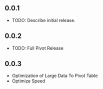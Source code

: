 ## 0.0.1

- TODO: Describe initial release.

## 0.0.2

- TODO: Full Pivot Release

## 0.0.3

- Optimization of Large Data To Pivot Table
- Optimize Speed
